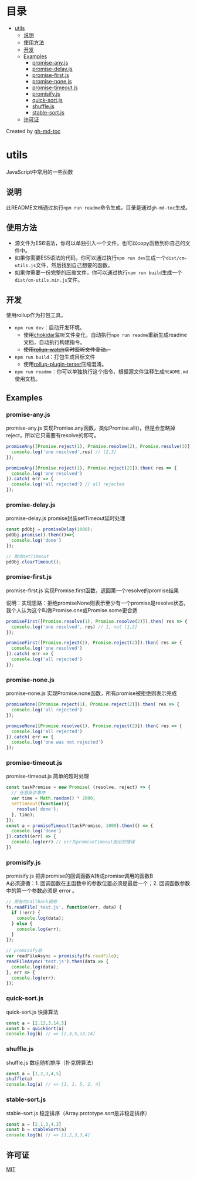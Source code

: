 
目录
=================

   * [utils](#utils)
      * [说明](#说明)
      * [使用方法](#使用方法)
      * [开发](#开发)
      * [Examples](#examples)
         * [promise-any.js](#promise-anyjs)
         * [promise-delay.js](#promise-delayjs)
         * [promise-first.js](#promise-firstjs)
         * [promise-none.js](#promise-nonejs)
         * [promise-timeout.js](#promise-timeoutjs)
         * [promisify.js](#promisifyjs)
         * [quick-sort.js](#quick-sortjs)
         * [shuffle.js](#shufflejs)
         * [stable-sort.js](#stable-sortjs)
      * [许可证](#许可证)

Created by [gh-md-toc](https://github.com/ekalinin/github-markdown-toc)
# utils
JavaScript中常用的一些函数
## 说明
此README文档通过执行`npm run readme`命令生成，目录是通过`gh-md-toc`生成。
## 使用方法
- 源文件为ES6语法，你可以单独引入一个文件，也可以copy函数到你自己的文件中。
- 如果你需要ES5语法的代码，你可以通过执行`npm run dev`生成一个`dist/cm-utils.js`文件，然后找到自己想要的函数。
- 如果你需要一份完整的压缩文件，你可以通过执行`npm run build`生成一个`dist/cm-utils.min.js`文件。
## 开发
使用rollup作为打包工具。
- `npm run dev`：启动开发环境。
    - 使用[chokidar](https://github.com/paulmillr/chokidar)监听文件变化，自动执行`npm run readme`重新生成readme文档，自动执行构建指令。
    - ~~使用[rollup-watch](https://www.npmjs.com/package/rollup-watch)实时监听文件变动。~~
- `npm run build`：打包生成目标文件
    - 使用[rollup-plugin-terser](https://www.npmjs.com/package/rollup-plugin-terser)压缩混淆。
- `npm run readme`：你可以单独执行这个指令，根据源文件注释生成`README.md`使用文档。


## Examples
### promise-any.js
promise-any.js 实现Promise.any函数，类似Promise.all()，但是会忽略掉reject，所以它只需要有resolve的即可。

```javascript
promiseAny([Promise.reject(1), Promise.resolve(2), Promise.resolve(3)]).then( res => {
  console.log('one resolved',res) // [2,3]
});

promiseAny([Promise.reject(1), Promise.reject(2)]).then( res => {
  console.log('one resolved')
}).catch( err => {
  console.log('all rejected') // all rejected
});
```

### promise-delay.js
promise-delay.js promise封装setTimeout延时处理

```javascript
const pdObj = promiseDelay(1000);
pdObj.promise().then(()=>{
  console.log('done')
});

// 取消setTimeout
pdObj.clearTimeout();
```

### promise-first.js
promise-first.js 实现Promise.first函数，返回第一个resolve的promise结果

说明：实现思路：拒绝promiseNone则表示至少有一个promise是resolve状态，我个人认为这个叫做Promise.one或Promise.some更合适


```javascript
promiseFirst([Promise.resolve(1), Promise.resolve(2)]).then( res => {
  console.log('one resolved', res) // 1, not [1,2]
});

promiseFirst([Promise.reject(1), Promise.reject(2)]).then( res => {
  console.log('one resolved')
}).catch( err => {
  console.log('all rejected')
});
```

### promise-none.js
promise-none.js 实现Promise.none函数，所有promise被拒绝则表示完成

```javascript
promiseNone([Promise.reject(1), Promise.reject(2)]).then( res => {
  console.log('all rejected')
});

promiseNone([Promise.resolve(1), Promise.reject(2)]).then( res => {
  console.log('all rejected')
}).catch( err => {
  console.log('one was not rejected')
});
```

### promise-timeout.js
promise-timeout.js 简单的超时处理

```javascript
const taskPromise = new Promise( (resolve, reject) => {
  // 任意异步事件
  var time = Math.random() * 2000;
  setTimeout(function(){
    resolve('done');
  }, time);
});
const a = promiseTimeout(taskPromise, 1000).then(() => {
  console.log('done')
}).catch((err) => {
  console.log(err) // err为promiseTimeout抛出的错误
})
```

### promisify.js
promisify.js 把非promise的回调函数A转成promise调用的函数B<br />
A必须遵循：1. 回调函数在主函数中的参数位置必须是最后一个；2. 回调函数参数中的第一个参数必须是 error 。

```javascript
// 原有的callback调用
fs.readFile('test.js', function(err, data) {
  if (!err) {
    console.log(data);
  } else {
    console.log(err);
  }
});

// promisify后
var readFileAsync = promisify(fs.readFile);
readFileAsync('test.js').then(data => {
  console.log(data);
}, err => {
  console.log(err);
});
```

### quick-sort.js
quick-sort.js  快排算法

```javascript
const a = [2,13,3,14,5]
const b = quickSort(a)
console.log(b) // => [2,3,5,13,14]
```

### shuffle.js
shuffle.js  数组随机排序（扑克牌算法）

```javascript
const a = [1,2,3,4,5]
shuffle(a)
console.log(a) // => [3, 1, 5, 2, 4]
```

### stable-sort.js
stable-sort.js  稳定排序（Array.prototype.sort是非稳定排序）

```javascript
const a = [2,1,3,4,3]
const b = stableSort(a)
console.log(b) // => [1,2,3,3,4]
```

## 许可证
[MIT](http://opensource.org/licenses/MIT)
